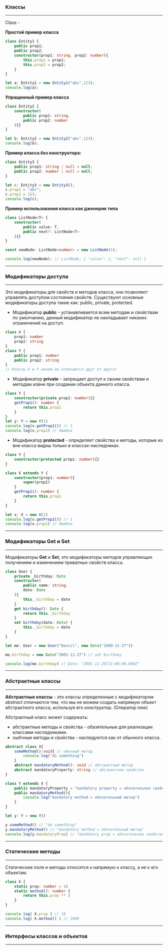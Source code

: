 ### Классы
---
Class - 

**Простой пример класса**
```ts
class Entity1 {
	public prop1;
	public prop2;
	constructor(prop1: string, prop2: number){
		this.prop1 = prop1;
		this.prop2 = prop2;
	}
}

let a: Entity1 = new Entity1("abc",123);
console.log(a);
```

**Упращенный пример класса**
```ts
class Entity2 {
	constructor(
		public prop1: string,
		public prop2: number
	){}
}

let b: Entity2 = new Entity2("abc",123);
console.log(b);
```

**Пример класса без конструктора:**
```ts
class Entity3 {
	public prop1: string | null = null;
	public prop2: number | null = null;
}

let c: Entity3 = new Entity3();
c.prop1 = "abc";
c.prop2 = 123;
console.log(c);
```

**Пример использования класса как дженерик типа**
```ts
class ListNode<T> {
	constructor(
		public value: T,
		public next?: ListNode<T>
	){}
}

const newNode: ListNode<number> = new ListNode(1);

console.log(newNode); // ListNode: { "value": 1, "next": null }
```

---
### Модификаторы доступа
---

Это модификаторы для свойств и методов класса, они позволяют управлять доступом состояния свойств. Существуют основные модификаторы доступа такие как: public, private, protected.

- Модификатор **public** - устанавливается всем методам и свойствам по умолчанию, данный модификатор не накладывает никаких ограничений на доступ.

```ts
class X {
	prop1: number
	prop2: string
}
class Y {
	public prop1: number
	public prop2: string
}
// Классы X и Y ничем не отличаются друг от друга!
```

- Модификатор **private** - запрещает доступ к своим свойствам и методам извне при создании объекта данного класса.

```ts
class Y {
	constructor(private prop1: number){}
	getProp1(): number {
		return this.prop1
	}
}
let y: Y = new Y(1)
console.log(v.getProp1()) // 1
console.log(v.prop1) // Ошибка
```

- Модификатор **protected** - определяет свойства и методы, которые из вне класса видны только в классах-наследниках.

```ts
class Y {
	constructor(protected prop1: number){}
}

class X extends Y {
	constructor(prop1: number){
		super(prop1)
	}
	getProp1(): number {
		return this.prop1
	}
}

let x: X = new X(1)
console.log(x.getProp1()) // 1
console.log(x.prop1) // Ошибка
```

---
### Модификаторы Get и Set
---

Модификаторы **Get** и **Set**, это модификаторы методов управляющих получением и изменением приватных свойств класса.

```ts
class User {
	private _birthday: Date
	constructor(
		public name: string,
		date: Date
	){
		this._birthday = date
	}
	get birthday(): Date {
		return this._birthday
	}
	set birthday(date: Date) {
		this._birthday = date
	}
}

let me: User = new User("Daniil", new Date("1999-11-27"))

me.birthday = new Date("2001-11-27") // set birthday

console.log(me.birthday) // Date: "2001-11-26T21:00:00.000Z"
```

---
### Абстрактные классы
---

**Абстрактные классы** - это классы определенные с модификатором *abstract* отличаются тем, что мы не можем создать напрямую объект абстрактного класса, используя его конструктор. (Оператор new)

Абстрактный класс может содержать:
- абстрактные методы и свойства -  обазятельные для реализации классами наследниками.
- оыбчные методы и свойства - наследуются как от обычного класса.

```ts
abstract class X{
	someMethod():void{ // обычный метод
		console.log("do something")
	}
	abstract mandatoryMethod(): void // абстрактный метод
	abstract mandatoryProperty: string // абстрактное свойство
}

class Y extends X {
	public mandatoryProperty = "mandatory property = обязательное свойство"
	public mandatoryMethod(){
		console.log("mandatory method = обязательный метод")
	}
}

let y: Y = new Y()

y.someMethod() // "do something"
y.mandatoryMethod() // "mandatory method = обязательный метод"
console.log(y.mandatoryProp) // "mandatory prop = обязательное свойство"
```

---
### Статические методы
---

Статические поля и методы относятся к напрямую к классу, а не к его объектам.

```ts
class X {
	static prop: number = 10
	static method(): number {
		return this.prop ** 3
	}
}

console.log( X.prop ) // 10
console.log( X.method() ) // 1000
```

---
### Интерфесы классов и объектов
---
